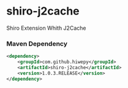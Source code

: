 # shiro-j2cache
Shiro Extension Whith J2Cache


### Maven Dependency

``` xml
<dependency>
	<groupId>com.github.hiwepy</groupId>
	<artifactId>shiro-j2cache</artifactId>
	<version>1.0.3.RELEASE</version>
</dependency>
```
